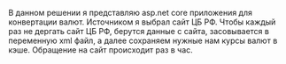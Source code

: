В данном решении я представляю asp.net core приложения для конвертации валют. Источником я выбрал сайт ЦБ РФ. 
Чтобы каждый раз не дергать сайт ЦБ РФ, берутся данные с сайта, засовывается в переменную xml файл, а далее сохраняем нужные нам курсы валют в кэше. 
Обращение на сайт происходит раз в час.
